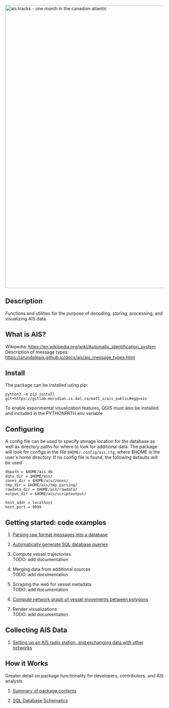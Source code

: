 <img src="https://gitlab.meridian.cs.dal.ca/matt_s/ais_public/-/raw/master/tests/output/scriptoutput.png" alt="ais tracks - one month in the canadian atlantic" width="900"/>

## Description  
Functions and utilities for the purpose of decoding, storing, processing, and visualizing AIS data. 


## What is AIS?
Wikipedia: https://en.wikipedia.org/wiki/Automatic_identification_system  
Description of message types: https://arundaleais.github.io/docs/ais/ais_message_types.html  


## Install

The package can be installed using pip:
  ```
  python3 -m pip install git+https://gitlab.meridian.cs.dal.ca/matt_s/ais_public#egg=ais
  ```

To enable experimental visualization features, QGIS must also be installed and included in the PYTHONPATH env variable


## Configuring

A config file can be used to specify storage location for the database as well as directory paths for where to look for additional data.
The package will look for configs in the file `$HOME/.config/ais.cfg`, where $HOME is the user's home directory.
If no config file is found, the following defaults will be used
```
dbpath = $HOME/ais.db
data_dir = $HOME/ais/             
zones_dir = $HOME/ais/zones/
tmp_dir = $HOME/ais/tmp_parsing/
rawdata_dir = $HOME/ais/rawdata/
output_dir = $HOME/ais/scriptoutput/

host_addr = localhost
host_port = 9999
```

## Getting started: code examples

1. [Parsing raw format messages into a database](examples/example01_create_db_from_rawmsgs.py)

2. [Automatically generate SQL database queries](examples/example02_query_the_database.py)

3. Compute vessel trajectories  
  TODO: add documentation

4. Merging data from additional sources  
  TODO: add documentation

5. Scraping the web for vessel metadata  
  TODO: add documentation

6. [Compute network graph of vessel movements between polygons](examples/example04_network_graph.py)

7. Render visualizations  
  TODO: add documentation

## Collecting AIS Data

1. [Setting up an AIS radio station, and exchanging data with other networks](docs/AIS_base_station.md)



## How it Works

Greater detail on package functionality for developers, contributors, and AIS analysts

1. [Summary of package contents](docs/overview.md)

2. [SQL Database Schematics](docs/database.md)

